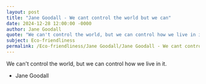 ```yaml
---
layout: post
title: "Jane Goodall - We cant control the world but we can"
date: 2024-12-28 12:00:00 -0000
author: Jane Goodall
quote: "We can't control the world, but we can control how we live in it."
subject: Eco-friendliness
permalink: /Eco-friendliness/Jane Goodall/Jane Goodall - We cant control the world but we can
---
```


We can't control the world, but we can control how we live in it.

- Jane Goodall
